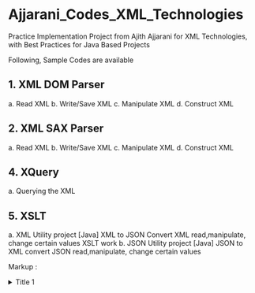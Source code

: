 # Ajjarani_Codes_XML_Technologies


Practice Implementation Project from Ajith Ajjarani for XML Technologies, with Best Practices for Java Based Projects

Following, Sample Codes are available

## 1. XML DOM Parser
a. Read XML
b. Write/Save XML
c. Manipulate XML
d. Construct XML

## 2. XML SAX Parser
a. Read XML
b. Write/Save XML
c. Manipulate XML
d. Construct XML


## 4. XQuery 
a. Querying the XML

## 5. XSLT
a. XML Utility project [Java] XML to JSON Convert XML read,manipulate, change certain values XSLT work
b. JSON Utility project [Java] JSON to XML convert JSON read,manipulate, change certain values


Markup : <details>
           <summary>Title 1</summary>
           <p>Content 1 Content 1 Content 1 Content 1 Content 1</p>
         </details>
